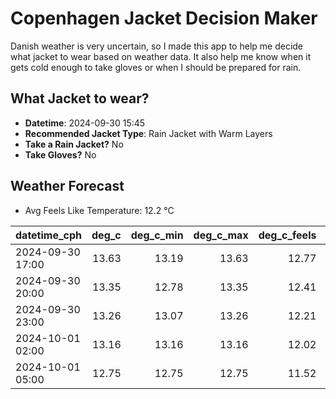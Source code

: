 
# Copenhagen Jacket Decision Maker

Danish weather is very uncertain, so I made this app to help me decide what jacket to wear based on weather data. 
It also help me know when it gets cold enough to take gloves or when I should be prepared for rain.

## What Jacket to wear?

- **Datetime**: 2024-09-30 15:45
- **Recommended Jacket Type**: Rain Jacket with Warm Layers
- **Take a Rain Jacket?** No
- **Take Gloves?** No

## Weather Forecast
- Avg Feels Like Temperature: 12.2 °C

| datetime_cph     |   deg_c |   deg_c_min |   deg_c_max |   deg_c_feels | weather   | wind   | rain   |
|:-----------------|--------:|------------:|------------:|--------------:|:----------|:-------|:-------|
| 2024-09-30 17:00 |   13.63 |       13.19 |       13.63 |         12.77 | Clouds    | High   | None   |
| 2024-09-30 20:00 |   13.35 |       12.78 |       13.35 |         12.41 | Clouds    | High   | None   |
| 2024-09-30 23:00 |   13.26 |       13.07 |       13.26 |         12.21 | Clouds    | High   | None   |
| 2024-10-01 02:00 |   13.16 |       13.16 |       13.16 |         12.02 | Clouds    | High   | None   |
| 2024-10-01 05:00 |   12.75 |       12.75 |       12.75 |         11.52 | Clouds    | High   | None   |
        